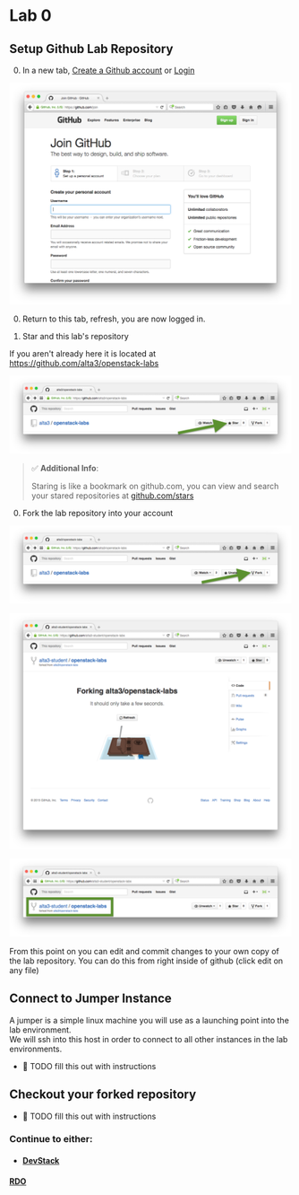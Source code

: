 # Lab 0

## Setup Github Lab Repository

0. In a new tab, [Create a Github account](https://github.com/join) or [Login](https://github.com/login)

  ![Create an account](img/github-create.png)
    
0. Return to this tab, refresh, you are now logged in.

0. Star and this lab's repository

  If you aren't already here it is located at https://github.com/alta3/openstack-labs
  
  ![Star this repository](img/github-star.png)

  > :white_check_mark: **Additional Info**:
  >
  > Staring is like a bookmark on github.com,  you can view and search your stared repositories at [github.com/stars](github.com/stars)

0. Fork the lab repository into your account

  ![Fork this repository](img/github-fork1.png)

  ![Fork this repository](img/github-fork2.png)

  ![Fork this repository](img/github-fork3.png)

  From this point on you can edit and commit changes to your own copy of the lab repository.  You can do this from right inside of github (click edit on any file)


## Connect to Jumper Instance

  A jumper is a simple linux machine you will use as a launching point into the lab environment.  
  We will ssh into this host in order to connect to all other instances in the lab environments.
  * :red_circle: TODO fill this out with instructions

## Checkout your forked repository

  * :red_circle: TODO fill this out with instructions


### Continue to either:
* #### [DevStack](../devstack)
#### [RDO](../rdo)

